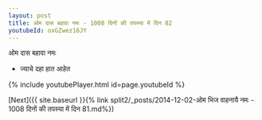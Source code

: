 ```yaml
---
layout: post
title: ओम दास बहावा नमः - 1008 दिनों की तपस्या में दिन 82
youtubeId: oxGZwez16JY
---
```

 
 
 ओम दास बहावा नमः  
 
 -  ज्याचे दहा हात आहेत 
 
  
 
  
 
 
 
 
 
 


{% include youtubePlayer.html id=page.youtubeId %}
 
[Next]({{ site.baseurl }}{% link  split2/_posts/2014-12-02-ओम भिज वाहनायै नमः - 1008 दिनों की तपस्या में दिन 81.md%})
 
